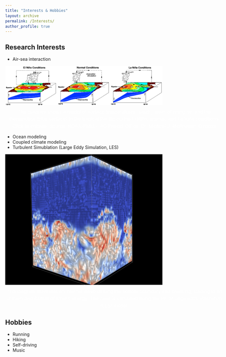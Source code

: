 ```yaml
---
title: "Interests & Hobbies"
layout: archive
permalink: /Interests/
author_profile: true
---
```


## Research Interests
- Air-sea interaction
<div class="center-mask">
  <img src="../images/ENSOpng.png" alt="ENSO" width="700"/>
  <figcaption class="caption">
    This diagram shows a model of surface temperatures, winds, areas of rising air, and the thermocline (blue surface) in the tropical Pacific during El Niño, normal, and La Niña conditions. Click to enlarge. Source: NOAA/PMEL/TAO Project Office, Dr. Michael J. McPhaden, Director
  </figcaption>
</div>

<style>
.center-mask {
  text-align: center;
}
.caption {
  margin-top: 8px;
  font-size: 15px;
  color: #FFF;           /* 白色 */
  width: 700px;          /* 控制一行最多容纳的字符数 */
  line-height: 1.5;
  margin-left: auto;     /* 左右自动外边距 */
  margin-right: auto;    /* 左右自动外边距 */
  text-align: center;    /* 文字居中 */
}
</style>

- Ocean modeling
- Coupled climate modeling
- Turbulent Simublation (Large Eddy Simulation, LES)
<div class="center-mask">
  <img src="../images/PALM_case.png" alt="PALM" width="700"/>
  <figcaption class="caption">
    This diagram illustrates an internal wave striking the bottom boundary and breaking, leading to an uneven distribution of kinetic energy. The case is simulated using the PALM large eddy simulation (LES) model.
  </figcaption>
</div>

<style>
.center-mask {
  text-align: center;
}
.caption {
  margin-top: 8px;
  font-size: 15px;
  color: #FFF;           /* 白色 */
  width: 700px;          /* 控制一行最多容纳的字符数 */
  line-height: 1.5;
  margin-left: auto;     /* 左右自动外边距 */
  margin-right: auto;    /* 左右自动外边距 */
  text-align: center;    /* 文字居中 */
}
</style>

## Hobbies
- Running
- Hiking
- Self-driving
- Music